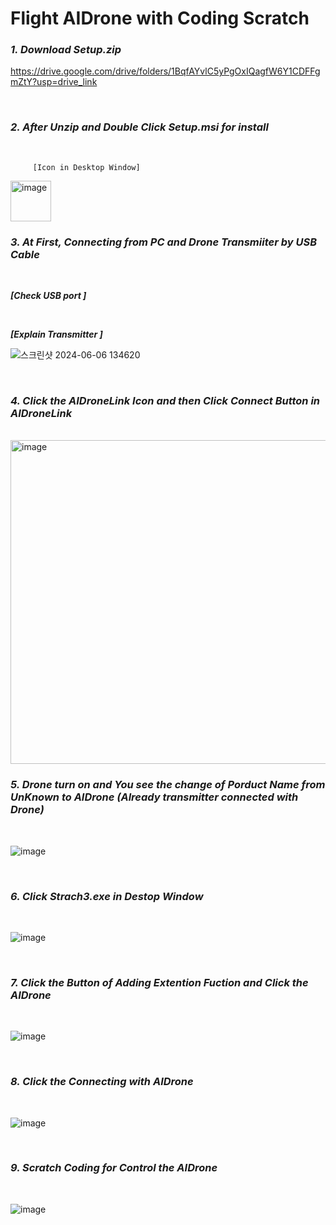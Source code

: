 # Flight AIDrone with Coding Scratch

### ***1. Download Setup.zip***     

https://drive.google.com/drive/folders/1BqfAYvlC5yPgOxIQagfW6Y1CDFFgmZtY?usp=drive_link

<br/>

### ***2. After Unzip and Double Click Setup.msi for install***      

<br/>

         [Icon in Desktop Window]     

<img width="65" alt="image" src="https://github.com/user-attachments/assets/0155113c-e11c-457f-bc95-20d2a050714c">


<br/>

### ***3. At First, Connecting from PC and Drone Transmiiter by USB Cable***    


  

<br/>

***[Check USB port ]***    


     

<br/>

***[Explain Transmitter ]*** 

![스크린샷 2024-06-06 134620](https://github.com/irbrain/AIDrone/assets/122161666/03ef05de-c4f1-4a2b-8675-04556fdc70c1)

<br/>

### ***4. Click the AIDroneLink Icon and then Click Connect Button in AIDroneLink***

<br/>

<img width="518" alt="image" src="https://github.com/user-attachments/assets/06ea2e5d-7ab6-42bd-b297-fd5fc2507bad">



<br/>

### ***5. Drone turn on and You see the change of Porduct Name from UnKnown to AIDrone (Already transmitter connected with Drone)*** 

<br/>
   
 ![image](https://github.com/user-attachments/assets/fa951086-cb7a-46a1-b9e8-a9df0d5c9aa7)   

<br/>

### ***6. Click Strach3.exe in Destop Window***   

<br/>

![image](https://github.com/user-attachments/assets/a3e862dd-24f3-4a0b-a7e6-a46c5ff91321)


<br/>

### ***7. Click the Button of Adding Extention Fuction and Click the AIDrone***        

<br/>

![image](https://github.com/user-attachments/assets/14c03d60-ee99-483e-b636-9ed252134560)

<br/>

### ***8. Click the Connecting with AIDrone***    

<br/>

![image](https://github.com/user-attachments/assets/81ec4193-596b-4892-a039-1a06ed97a119)

<br/>

### ***9. Scratch Coding for Control the AIDrone***   

<br/>

![image](https://github.com/user-attachments/assets/25a5336a-5f39-4332-ace6-add7962af09f)









